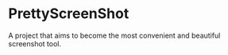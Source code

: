 # PrettyScreenShot
A project that aims to become the most convenient and beautiful screenshot tool.
